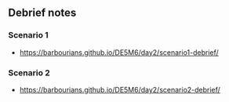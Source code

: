 ## Debrief notes

### Scenario 1

- https://barbourians.github.io/DE5M6/day2/scenario1-debrief/

### Scenario 2

- https://barbourians.github.io/DE5M6/day2/scenario2-debrief/